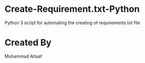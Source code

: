 # Create-Requirement.txt-Python
Python 3 script for automating the creating of requirements.txt file

# Created By
Muhammad Altaaf
